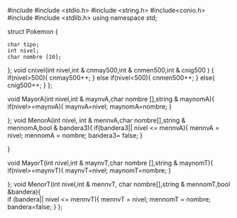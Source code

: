 #include <iostream>
#include <stdio.h>
#include <string.h>
#include<conio.h>
#include<string>
#include <stdlib.h>
using namespace std;

struct Pokemon {

	char tipo;
	int nivel;
	char nombre [10];

};
void cnivel(int nivel,int & cnmay500,int & cnmen500,int & cnig500 ) {
 if(nivel>500){
    cnmay500++;
 }
    else if(nivel<500){
        cnmen500++;
    }
    else{
        cnig500++;
    }
 };

void MayorA(int nivel,int & maynvA,char nombre [],string & maynomA){
  if(nivel>=maynvA){
    maynvA=nivel;
    maynomA=nombre;
  }

};
void MenorA(int nivel, int & mennvA,char nombre[],string & mennomA,bool & bandera3){
if(bandera3|| nivel <= mennvA){
 	mennvA = nivel;
 	mennomA = nombre;
 	bandera3= false;
 }

}

void MayorT(int nivel,int & maynvT,char nombre [],string & maynomT){
  if(nivel>=maynvT){
    maynvT=nivel;
    maynomT=nombre;
  }

};
void MenorT(int nivel,int & mennvT, char nombre[],string & mennomT,bool &bandera){  
  if (bandera|| nivel <= mennvT){
 	mennvT = nivel;
 	mennomT = nombre;
 	bandera=false;
 }
};
